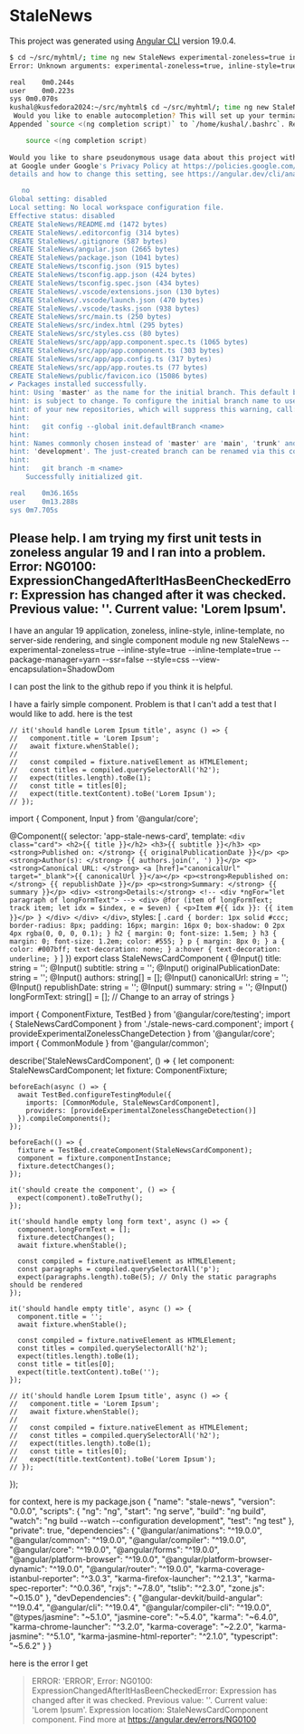 # StaleNews

This project was generated using [Angular CLI](https://github.com/angular/angular-cli) version 19.0.4.

```bash
$ cd ~/src/myhtml/; time ng new StaleNews experimental-zoneless=true inline-style=true inline-template=true package-manager=yarn ssr=false style=css view-encapsulation=ShadowDom
Error: Unknown arguments: experimental-zoneless=true, inline-style=true, inline-template=true, package-manager=yarn, ssr=false, style=css, view-encapsulation=ShadowDom

real	0m0.244s
user	0m0.223s
sys	0m0.070s
kushal@kusfedora2024:~/src/myhtml$ cd ~/src/myhtml/; time ng new StaleNews --experimental-zoneless=true --inline-style=true --inline-template=true --package-manager=yarn --ssr=false --style=css --view-encapsulation=ShadowDom
 Would you like to enable autocompletion? This will set up your terminal so pressing TAB while typing Angular CLI commands will show possible options and autocomplete arguments. (Enabling autocompletion will modify configuration files in your home directory.) yes
Appended `source <(ng completion script)` to `/home/kushal/.bashrc`. Restart your terminal or run the following to autocomplete `ng` commands:

    source <(ng completion script)
 
Would you like to share pseudonymous usage data about this project with the Angular Team
at Google under Google's Privacy Policy at https://policies.google.com/privacy. For more
details and how to change this setting, see https://angular.dev/cli/analytics.

   no
Global setting: disabled
Local setting: No local workspace configuration file.
Effective status: disabled
CREATE StaleNews/README.md (1472 bytes)
CREATE StaleNews/.editorconfig (314 bytes)
CREATE StaleNews/.gitignore (587 bytes)
CREATE StaleNews/angular.json (2665 bytes)
CREATE StaleNews/package.json (1041 bytes)
CREATE StaleNews/tsconfig.json (915 bytes)
CREATE StaleNews/tsconfig.app.json (424 bytes)
CREATE StaleNews/tsconfig.spec.json (434 bytes)
CREATE StaleNews/.vscode/extensions.json (130 bytes)
CREATE StaleNews/.vscode/launch.json (470 bytes)
CREATE StaleNews/.vscode/tasks.json (938 bytes)
CREATE StaleNews/src/main.ts (250 bytes)
CREATE StaleNews/src/index.html (295 bytes)
CREATE StaleNews/src/styles.css (80 bytes)
CREATE StaleNews/src/app/app.component.spec.ts (1065 bytes)
CREATE StaleNews/src/app/app.component.ts (303 bytes)
CREATE StaleNews/src/app/app.config.ts (317 bytes)
CREATE StaleNews/src/app/app.routes.ts (77 bytes)
CREATE StaleNews/public/favicon.ico (15086 bytes)
✔ Packages installed successfully.
hint: Using 'master' as the name for the initial branch. This default branch name
hint: is subject to change. To configure the initial branch name to use in all
hint: of your new repositories, which will suppress this warning, call:
hint:
hint: 	git config --global init.defaultBranch <name>
hint:
hint: Names commonly chosen instead of 'master' are 'main', 'trunk' and
hint: 'development'. The just-created branch can be renamed via this command:
hint:
hint: 	git branch -m <name>
    Successfully initialized git.

real	0m36.165s
user	0m13.288s
sys	0m7.705s
```







































## Please help. I am trying my first unit tests in zoneless angular 19 and I ran into a problem.  Error: NG0100: ExpressionChangedAfterItHasBeenCheckedError: Expression has changed after it was checked. Previous value: ''. Current value: 'Lorem Ipsum'.

I have an angular 19 application, zoneless, inline-style, inline-template, no server-side rendering, and single component module
ng new StaleNews --experimental-zoneless=true --inline-style=true --inline-template=true --package-manager=yarn --ssr=false --style=css --view-encapsulation=ShadowDom

I can post the link to the github repo if you think it is helpful.

I have a fairly simple component. Problem is that I can't add a test that I would like to add. here is the test

    // it('should handle Lorem Ipsum title', async () => {
    //   component.title = 'Lorem Ipsum';
    //   await fixture.whenStable();
    //
    //   const compiled = fixture.nativeElement as HTMLElement;
    //   const titles = compiled.querySelectorAll('h2');
    //   expect(titles.length).toBe(1);
    //   const title = titles[0];
    //   expect(title.textContent).toBe('Lorem Ipsum');
    // });

  import { Component, Input } from '@angular/core';
  
  @Component({
    selector: 'app-stale-news-card',
    template: `
      <div class="card">
        <h2>{{ title }}</h2>
        <h3>{{ subtitle }}</h3>
        <p><strong>Published on: </strong> {{ originalPublicationDate }}</p>
        <p><strong>Author(s): </strong> {{ authors.join(', ') }}</p>
        <p><strong>Canonical URL: </strong> <a [href]="canonicalUrl" target="_blank">{{ canonicalUrl }}</a></p>
        <p><strong>Republished on: </strong> {{ republishDate }}</p>
        <p><strong>Summary: </strong> {{ summary }}</p>
        <div>
          <strong>Details:</strong>
          <!-- <div *ngFor="let paragraph of longFormText"> -->
          <div>
            @for (item of longFormText; track item; let idx = $index, e = $even) {
              <p>Item #{{ idx }}: {{ item }}</p>
            }
          </div>
        </div>
      </div>
    `,
    styles: [
      `
        .card {
          border: 1px solid #ccc;
          border-radius: 8px;
          padding: 16px;
          margin: 16px 0;
          box-shadow: 0 2px 4px rgba(0, 0, 0, 0.1);
        }
        h2 {
          margin: 0;
          font-size: 1.5em;
        }
        h3 {
          margin: 0;
          font-size: 1.2em;
          color: #555;
        }
        p {
          margin: 8px 0;
        }
        a {
          color: #007bff;
          text-decoration: none;
        }
        a:hover {
          text-decoration: underline;
        }
      `
    ]
  })
  export class StaleNewsCardComponent {
    @Input() title: string = '';
    @Input() subtitle: string = '';
    @Input() originalPublicationDate: string = '';
    @Input() authors: string[] = [];
    @Input() canonicalUrl: string = '';
    @Input() republishDate: string = '';
    @Input() summary: string = '';
    @Input() longFormText: string[] = []; // Change to an array of strings
  }

  import { ComponentFixture, TestBed } from '@angular/core/testing';
  import { StaleNewsCardComponent } from './stale-news-card.component';
  import { provideExperimentalZonelessChangeDetection } from '@angular/core';
  import { CommonModule } from '@angular/common';
  
  describe('StaleNewsCardComponent', () => {
    let component: StaleNewsCardComponent;
    let fixture: ComponentFixture<StaleNewsCardComponent>;
  
    beforeEach(async () => {
      await TestBed.configureTestingModule({
        imports: [CommonModule, StaleNewsCardComponent],
        providers: [provideExperimentalZonelessChangeDetection()]
      }).compileComponents();
    });
  
    beforeEach(() => {
      fixture = TestBed.createComponent(StaleNewsCardComponent);
      component = fixture.componentInstance;
      fixture.detectChanges();
    });
  
    it('should create the component', () => {
      expect(component).toBeTruthy();
    });
  
    it('should handle empty long form text', async () => {
      component.longFormText = [];
      fixture.detectChanges();
      await fixture.whenStable();
  
      const compiled = fixture.nativeElement as HTMLElement;
      const paragraphs = compiled.querySelectorAll('p');
      expect(paragraphs.length).toBe(5); // Only the static paragraphs should be rendered
    });
  
    it('should handle empty title', async () => {
      component.title = '';
      await fixture.whenStable();
  
      const compiled = fixture.nativeElement as HTMLElement;
      const titles = compiled.querySelectorAll('h2');
      expect(titles.length).toBe(1);
      const title = titles[0];
      expect(title.textContent).toBe('');
    });
  
    // it('should handle Lorem Ipsum title', async () => {
    //   component.title = 'Lorem Ipsum';
    //   await fixture.whenStable();
    //
    //   const compiled = fixture.nativeElement as HTMLElement;
    //   const titles = compiled.querySelectorAll('h2');
    //   expect(titles.length).toBe(1);
    //   const title = titles[0];
    //   expect(title.textContent).toBe('Lorem Ipsum');
    // });
  });

for context, here is my package.json
    {
      "name": "stale-news",
      "version": "0.0.0",
      "scripts": {
        "ng": "ng",
        "start": "ng serve",
        "build": "ng build",
        "watch": "ng build --watch --configuration development",
        "test": "ng test"
      },
      "private": true,
      "dependencies": {
        "@angular/animations": "^19.0.0",
        "@angular/common": "^19.0.0",
        "@angular/compiler": "^19.0.0",
        "@angular/core": "^19.0.0",
        "@angular/forms": "^19.0.0",
        "@angular/platform-browser": "^19.0.0",
        "@angular/platform-browser-dynamic": "^19.0.0",
        "@angular/router": "^19.0.0",
        "karma-coverage-istanbul-reporter": "^3.0.3",
        "karma-firefox-launcher": "^2.1.3",
        "karma-spec-reporter": "^0.0.36",
        "rxjs": "~7.8.0",
        "tslib": "^2.3.0",
        "zone.js": "~0.15.0"
      },
      "devDependencies": {
        "@angular-devkit/build-angular": "^19.0.4",
        "@angular/cli": "^19.0.4",
        "@angular/compiler-cli": "^19.0.0",
        "@types/jasmine": "~5.1.0",
        "jasmine-core": "~5.4.0",
        "karma": "~6.4.0",
        "karma-chrome-launcher": "^3.2.0",
        "karma-coverage": "~2.2.0",
        "karma-jasmine": "^5.1.0",
        "karma-jasmine-html-reporter": "^2.1.0",
        "typescript": "~5.6.2"
      }
    }

here is the error I get

> ERROR: 'ERROR', Error: NG0100: ExpressionChangedAfterItHasBeenCheckedError: Expression has changed after it was checked. Previous value: ''. Current value: 'Lorem Ipsum'. Expression location: StaleNewsCardComponent component. Find more at https://angular.dev/errors/NG0100
